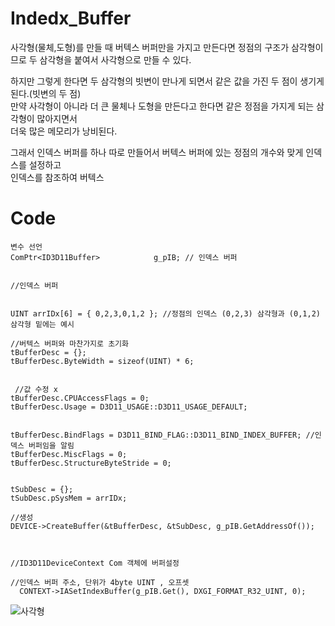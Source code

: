 Indedx_Buffer
=======================
사각형(물체,도형)를 만들 때 버텍스 버퍼만을 가지고 만든다면 정점의 구조가 삼각형이므로
두 삼각형을 붙여서 사각형으로 만들 수 있다.   
  
하지만 그렇게 한다면 두 삼각형의 빗변이 만나게 되면서 같은 값을 가진 두 점이 생기게 된다.(빗변의 두 점)  
만약 사각형이 아니라 더 큰 물체나 도형을 만든다고 한다면 같은 정점을 가지게 되는 삼각형이 많아지면서  
더욱 많은 메모리가 낭비된다.  

그래서 인덱스 버퍼를 하나 따로 만들어서 버텍스 버퍼에 있는 정점의 개수와 맞게 인덱스를 설정하고  
인덱스를 참조하여 버텍스


Code
=============
    
    변수 선언
    ComPtr<ID3D11Buffer>			g_pIB; // 인덱스 버퍼
    
      
  	//인덱스 버퍼
    
  
  	UINT arrIDx[6] = { 0,2,3,0,1,2 }; //정점의 인덱스 (0,2,3) 삼각형과 (0,1,2) 삼각형 밑에는 예시
    
    //버텍스 버퍼와 마찬가지로 초기화
  	tBufferDesc = {};
  	tBufferDesc.ByteWidth = sizeof(UINT) * 6;
  
  
     //값 수정 x
  	tBufferDesc.CPUAccessFlags = 0;      
  	tBufferDesc.Usage = D3D11_USAGE::D3D11_USAGE_DEFAULT;
  
  
  	tBufferDesc.BindFlags = D3D11_BIND_FLAG::D3D11_BIND_INDEX_BUFFER; //인덱스 버퍼임을 알림
  	tBufferDesc.MiscFlags = 0;
  	tBufferDesc.StructureByteStride = 0;
  
  	
  	tSubDesc = {};
  	tSubDesc.pSysMem = arrIDx;
  
    //생성
  	DEVICE->CreateBuffer(&tBufferDesc, &tSubDesc, g_pIB.GetAddressOf()); 
    
    
    
    //ID3D11DeviceContext Com 객체에 버퍼설정
    
    //인덱스 버퍼 주소, 단위가 4byte UINT , 오프셋
	  CONTEXT->IASetIndexBuffer(g_pIB.Get(), DXGI_FORMAT_R32_UINT, 0);
    
    
 ![사각형](https://user-images.githubusercontent.com/66587512/159457393-71e87746-dc1c-4b27-b9c2-2186084bc6a1.png)

    
